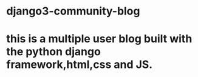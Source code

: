 # django3-community-blog
# this is a multiple user blog built with the python django framework,html,css and JS.
